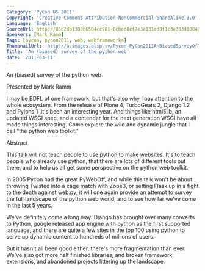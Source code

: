 ```yaml
---
Category: 'PyCon US 2011'
Copyright: 'Creative Commons Attribution-NonCommercial-ShareAlike 3.0'
Language: 'English'
SourceUrl: http://05d2db1380b6504cc981-8cbed8cf7e3a131cd8f1c3e383d10041.r93.cf2.rackcdn.com/pycon-us-2011/434_an-biased-survey-of-the-python-web.mp4
Speakers: [Mark Ramm]
Tags: [pycon, pycon2011, web, webframeworks]
ThumbnailUrl: 'http://a.images.blip.tv/Pycon-PyCon2011AnBiasedSurveyOfThePythonWeb847.png'
Title: 'An (biased) survey of the python web'
date: '2011-03-11'
---
```

An (biased) survey of the python web

Presented by Mark Ramm

I may be BDFL of one framework, but that's also why I pay attention to the
whole ecosystem. From the release of Plone 4, TurboGears 2, Django 1.2 and
Pylons 1 ,it's been an interesting year. And things like html5lib, an updated
WSGI spec, and a contender for the next generation WSGI have all made things
interesting. Come explore the wild and dynamic jungle that I call "the python
web toolkit."

Abstract

This talk will not teach people to use python to make websites. It's to teach
people who already use python, that there are lots of different tools out
there, and to help us all get some perspective on the python web toolkit.

In 2005 Pycon had the great PyWebOff, and while this talk won't be about
throwing Twisted into a cage match with Zope3, or setting Flask up in a fight
to the death against web.py, it will one again provide an attempt to survey
the full landscape of the python web world, and to see how far we've come in
the last 5 years.

We've definitely come a long way. Django has brought over many converts to
Python, google released app engine with python as the first supported
language, and there are quite a few sites in the top 100 using python to serve
up dynamic content to hundreds of millions of users.

But it hasn't all been good either, there's more fragmentation than ever.
We've also got more half finished libraries, and broken framework extensions,
and abandoned projects littering up the landscape.

